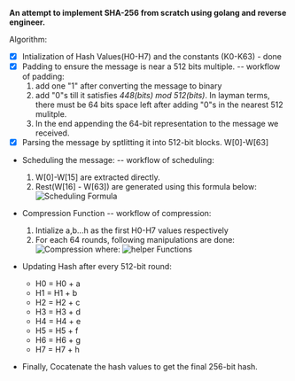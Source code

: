 **An attempt to implement SHA-256 from scratch using golang and reverse engineer.**

Algorithm:

- [x] Intialization of Hash Values(H0-H7) and the constants (K0-K63) - done
- [x] Padding to ensure the message is near a 512 bits multiple.
      -- workflow of padding:
  1. add one "1" after converting the message to binary
  2. add "0"s till it satisfies _448(bits) mod 512(bits)_. In layman terms, there must be 64 bits space left after adding "0"s in the nearest 512 mulitple.
  3. In the end appending the 64-bit representation to the message we received.
- [x] Parsing the message by sptlitting it into 512-bit blocks. W[0]-W[63]
- Scheduling the message:
  -- workflow of scheduling:
  1. W[0]-W[15] are extracted directly.
  2. Rest(W[16] - W[63]) are generated using this formula below:
     ![Scheduling Formula](https://i.postimg.cc/xd2772bJ/Untitled-2024-06-30-1457.png)
- Compression Function
  -- workflow of compression:

  1. Intialize a,b...h as the first H0-H7 values respectively
  2. For each 64 rounds, following manipulations are done:
     ![Compression](https://i.postimg.cc/YCv3ryQr/Untitled-2024-06-30-1457-1.png)
     where:
     ![helper Functions](https://i.postimg.cc/Bvg0BgnK/Untitled-2024-06-30-1457-3.png)

- Updating Hash after every 512-bit round:
  - H0 = H0 + a
  - H1 = H1 + b
  - H2 = H2 + c
  - H3 = H3 + d
  - H4 = H4 + e
  - H5 = H5 + f
  - H6 = H6 + g
  - H7 = H7 + h
- Finally, Cocatenate the hash values to get the final 256-bit hash.
